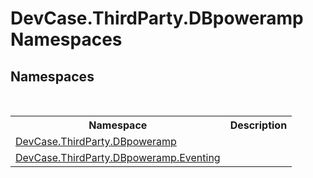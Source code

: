 # DevCase.ThirdParty.DBpoweramp Namespaces
 




## Namespaces
&nbsp;<table><tr><th>Namespace</th><th>Description</th></tr><tr><td><a href="N_DevCase_ThirdParty_DBpoweramp">DevCase.ThirdParty.DBpoweramp</a></td><td></td></tr><tr><td><a href="N_DevCase_ThirdParty_DBpoweramp_Eventing">DevCase.ThirdParty.DBpoweramp.Eventing</a></td><td></td></tr></table>&nbsp;
